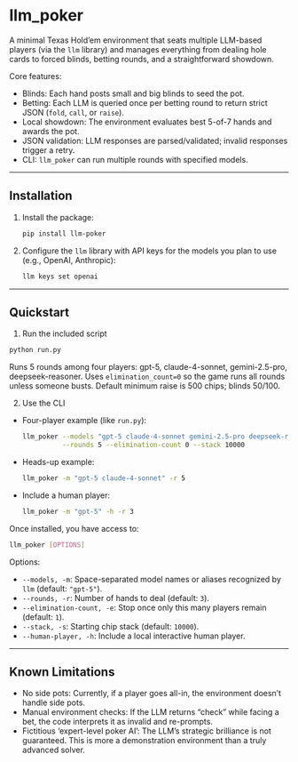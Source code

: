 # llm_poker

A minimal Texas Hold’em environment that seats multiple LLM-based players (via the `llm` library) and manages everything from dealing hole cards to forced blinds, betting rounds, and a straightforward showdown.

Core features:
- Blinds: Each hand posts small and big blinds to seed the pot.
- Betting: Each LLM is queried once per betting round to return strict JSON (`fold`, `call`, or `raise`).
- Local showdown: The environment evaluates best 5-of-7 hands and awards the pot.
- JSON validation: LLM responses are parsed/validated; invalid responses trigger a retry.
- CLI: `llm_poker` can run multiple rounds with specified models.

-----

## Installation

1. Install the package:
   ```bash
   pip install llm-poker
   ```

2. Configure the `llm` library with API keys for the models you plan to use (e.g., OpenAI, Anthropic):
   ```bash
   llm keys set openai
   ```

-----

## Quickstart

1) Run the included script
```bash
python run.py
```
Runs 5 rounds among four players: gpt-5, claude-4-sonnet, gemini-2.5-pro, deepseek-reasoner.
Uses `elimination_count=0` so the game runs all rounds unless someone busts.
Default minimum raise is 500 chips; blinds 50/100.

2) Use the CLI
- Four-player example (like `run.py`):
  ```bash
  llm_poker --models "gpt-5 claude-4-sonnet gemini-2.5-pro deepseek-reasoner" \
            --rounds 5 --elimination-count 0 --stack 10000
  ```
- Heads-up example:
  ```bash
  llm_poker -m "gpt-5 claude-4-sonnet" -r 5
  ```
- Include a human player:
  ```bash
  llm_poker -m "gpt-5" -h -r 3
  ```

Once installed, you have access to:

```bash
llm_poker [OPTIONS]
```
Options:
- `--models, -m`: Space-separated model names or aliases recognized by `llm` (default: `"gpt-5"`).
- `--rounds, -r`: Number of hands to deal (default: `3`).
- `--elimination-count, -e`: Stop once only this many players remain (default: `1`).
- `--stack, -s`: Starting chip stack (default: `10000`).
- `--human-player, -h`: Include a local interactive human player.

-----

## Known Limitations
- No side pots: Currently, if a player goes all-in, the environment doesn’t handle side pots.
- Manual environment checks: If the LLM returns “check” while facing a bet, the code interprets it as invalid and re-prompts.
- Fictitious ‘expert-level poker AI’: The LLM’s strategic brilliance is not guaranteed. This is more a demonstration environment than a truly advanced solver.

